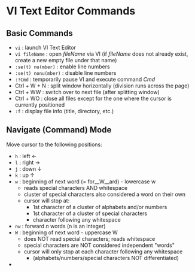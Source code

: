 # VI Text Editor Commands



## Basic Commands

- `vi` : launch VI Text Editor
- `vi fileName` : open _fileName_ via VI (if _fileName_ does not already exist, create a new empty file under that name)
- `:se(t) nu(mber)` : enable line numbers
- `:se(t) nonu(mber)` : disable line numbers
- `:!Cmd` : temporarily pause VI and execute command _Cmd_
- Ctrl + W + N : split window horizontally (division runs across the page)
- Ctrl + WW : switch over to next file (after splitting window)
- Ctrl + WO : close all files except for the one where the cursor is currently positioned
- `:f` : display file info (title, directory, etc.)



## Navigate (Command) Mode

Move cursor to the following positions:

- `h` : left ←
- `l` : right →
- `j` : down ↓
- `k` : up ↑
- `w` : beginning of next word (= for__W__ard) - lowercase w
  - reads special characters AND whitespace
  - cluster of special characters also considered a word on their own
  - cursor will stop at:
    - 1st character of a cluster of alphabets and/or numbers
    - 1st character of a cluster of special characters
    - character following any whitespace
- `nw` : forward _n_ words (n is an integer)
- `W` : beginning of next word - uppercase W
  - does NOT read special characters; reads whitespace
  - special characters are NOT considered independent "words"
  - cursor will only stop at each character following any whitespace
    - (alphabets/numbers/special characters NOT differentiated)
- 